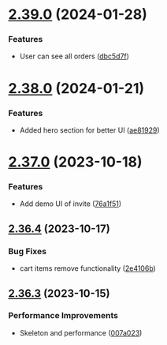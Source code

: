 # [2.39.0](https://github.com/hossainchisty/LeafLine-Client/compare/v2.38.0...v2.39.0) (2024-01-28)


### Features

* User can see all orders ([dbc5d7f](https://github.com/hossainchisty/LeafLine-Client/commit/dbc5d7f323ffc9212af9218cb0b67a43406233bc))



# [2.38.0](https://github.com/hossainchisty/LeafLine-Client/compare/v2.37.0...v2.38.0) (2024-01-21)


### Features

* Added hero section for better UI ([ae81929](https://github.com/hossainchisty/LeafLine-Client/commit/ae81929f559cdb42f899e957d92a32320d06eafd))



# [2.37.0](https://github.com/hossainchisty/LeafLine-Client/compare/v2.36.4...v2.37.0) (2023-10-18)


### Features

* Add demo UI of invite ([76a1f51](https://github.com/hossainchisty/LeafLine-Client/commit/76a1f5109741cee5ebd0e7b19e57686c6e471972))



## [2.36.4](https://github.com/hossainchisty/LeafLine-Client/compare/v2.36.3...v2.36.4) (2023-10-17)


### Bug Fixes

* cart items remove functionality ([2e4106b](https://github.com/hossainchisty/LeafLine-Client/commit/2e4106bf16da1608cec04e422c86872ce399e22f))



## [2.36.3](https://github.com/hossainchisty/LeafLine-Client/compare/v2.36.2...v2.36.3) (2023-10-15)


### Performance Improvements

* Skeleton and performance ([007a023](https://github.com/hossainchisty/LeafLine-Client/commit/007a0236298665362b26c753af7c2c3ee10e5eb0))



